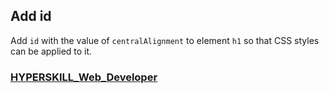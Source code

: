 ## Add id

Add `id` with the value of `centralAlignment` to element `h1` so that CSS styles can be applied to it.

### [HYPERSKILL_Web_Developer](https://github.com/kakanew/HYPERSKILL_Web_Developer)